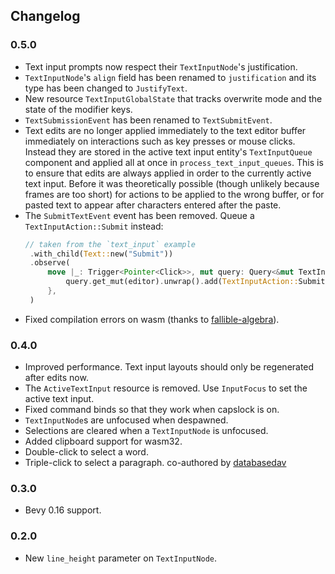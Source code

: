 ## Changelog

### 0.5.0
* Text input prompts now respect their `TextInputNode`'s justification.
* `TextInputNode`'s `align` field has been renamed to `justification` and its type has been changed to `JustifyText`.
* New resource `TextInputGlobalState` that tracks overwrite mode and the state of the modifier keys.
* `TextSubmissionEvent` has been renamed to `TextSubmitEvent`.
* Text edits are no longer applied immediately to the text editor buffer immediately on interactions such as key presses or mouse clicks. Instead they are stored in the active text input entity's `TextInputQueue` component and applied all at once in `process_text_input_queues`. This is to ensure that edits are always applied in order to the currently active text input. Before it was theoretically possible (though unlikely because frames are too short) for actions to be applied to the wrong buffer, or for pasted text to appear after characters entered after the paste.
* The `SubmitTextEvent` event has been removed. Queue a `TextInputAction::Submit` instead:
   ```rust
   // taken from the `text_input` example
    .with_child(Text::new("Submit"))
    .observe(
        move |_: Trigger<Pointer<Click>>, mut query: Query<&mut TextInputQueue>| {
            query.get_mut(editor).unwrap().add(TextInputAction::Submit);
        },
    )
    ```
* Fixed compilation errors on wasm (thanks to [fallible-algebra](https://github.com/fallible-algebra)).
    
### 0.4.0
* Improved performance. Text input layouts should only be regenerated after edits now. 
* The `ActiveTextInput` resource is removed. Use `InputFocus` to set the active text input.
* Fixed command binds so that they work when capslock is on.
* `TextInputNode`s are unfocused when despawned.
* Selections are cleared when a `TextInputNode` is unfocused.
* Added clipboard support for wasm32.
* Double-click to select a word.
* Triple-click to select a paragraph.
co-authored by [databasedav](https://github.com/databasedav)

### 0.3.0
* Bevy 0.16 support.

### 0.2.0
* New `line_height` parameter on `TextInputNode`. 